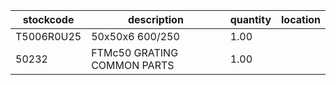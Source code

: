 |stockcode|description|quantity|location|
|---------|-----------|--------|--------|
|T5006R0U25|50x50x6 600/250|1.00||
|50232|FTMc50 GRATING COMMON PARTS|1.00||
